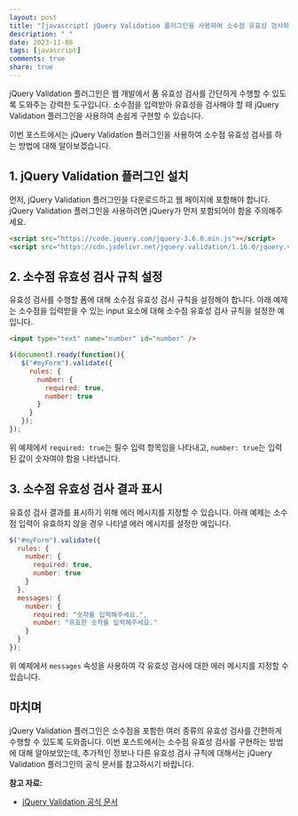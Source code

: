 ```yaml
---
layout: post
title: "[javascript] jQuery Validation 플러그인을 사용하여 소수점 유효성 검사하기"
description: " "
date: 2023-11-08
tags: [javascript]
comments: true
share: true
---
```


jQuery Validation 플러그인은 웹 개발에서 폼 유효성 검사를 간단하게 수행할 수 있도록 도와주는 강력한 도구입니다. 소수점을 입력받아 유효성을 검사해야 할 때 jQuery Validation 플러그인을 사용하여 손쉽게 구현할 수 있습니다. 

이번 포스트에서는 jQuery Validation 플러그인을 사용하여 소수점 유효성 검사를 하는 방법에 대해 알아보겠습니다.

## 1. jQuery Validation 플러그인 설치

먼저, jQuery Validation 플러그인을 다운로드하고 웹 페이지에 포함해야 합니다. jQuery Validation 플러그인을 사용하려면 jQuery가 먼저 포함되어야 함을 주의해주세요.
```html
<script src="https://code.jquery.com/jquery-3.6.0.min.js"></script>
<script src="https://cdn.jsdelivr.net/jquery.validation/1.16.0/jquery.validate.min.js"></script>
```

## 2. 소수점 유효성 검사 규칙 설정

유효성 검사를 수행할 폼에 대해 소수점 유효성 검사 규칙을 설정해야 합니다. 아래 예제는 소수점을 입력받을 수 있는 input 요소에 대해 소수점 유효성 검사 규칙을 설정한 예입니다. 

```html
<input type="text" name="number" id="number" />
```

```javascript
$(document).ready(function(){
   $("#myForm").validate({
     rules: {
       number: {
         required: true,
         number: true
       }
     }
   });
});
```

위 예제에서 `required: true`는 필수 입력 항목임을 나타내고, `number: true`는 입력된 값이 숫자여야 함을 나타냅니다.

## 3. 소수점 유효성 검사 결과 표시

유효성 검사 결과를 표시하기 위해 에러 메시지를 지정할 수 있습니다. 아래 예제는 소수점 입력이 유효하지 않을 경우 나타낼 에러 메시지를 설정한 예입니다.

```javascript
$("#myForm").validate({
  rules: {
    number: {
      required: true,
      number: true
    }
  },
  messages: {
    number: {
      required: "숫자를 입력해주세요.",
      number: "유효한 숫자를 입력해주세요."
    }
  }
});
```

위 예제에서 `messages` 속성을 사용하여 각 유효성 검사에 대한 에러 메시지를 지정할 수 있습니다.

## 마치며

jQuery Validation 플러그인은 소수점을 포함한 여러 종류의 유효성 검사를 간편하게 수행할 수 있도록 도와줍니다. 이번 포스트에서는 소수점 유효성 검사를 구현하는 방법에 대해 알아보았는데, 추가적인 정보나 다른 유효성 검사 규칙에 대해서는 jQuery Validation 플러그인의 공식 문서를 참고하시기 바랍니다.

**참고 자료:**
- [jQuery Validation 공식 문서](https://jqueryvalidation.org/)